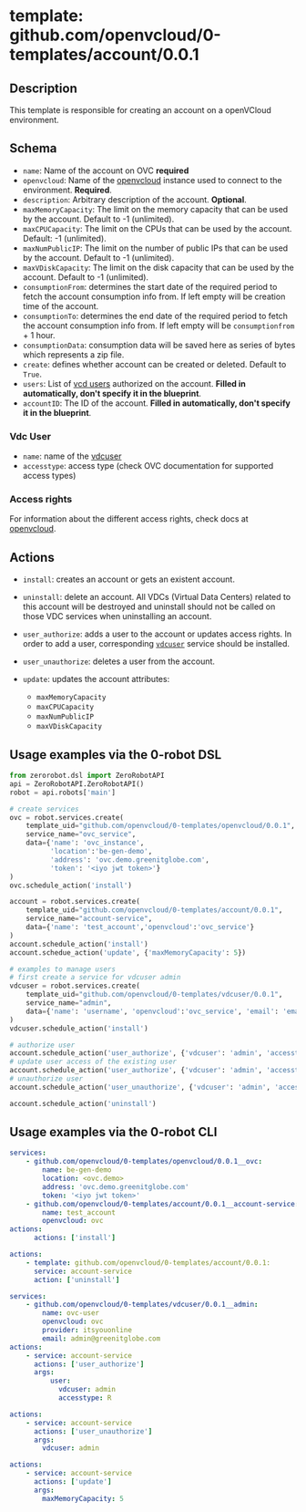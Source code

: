 # template: github.com/openvcloud/0-templates/account/0.0.1

## Description

This template is responsible for creating an account on a openVCloud environment.

## Schema

- `name`: Name of the account on OVC **required**
- `openvcloud`: Name of the [openvcloud](../openvcloud) instance used to connect to the environment.  **Required**.
- `description`: Arbitrary description of the account. **Optional**.
- `maxMemoryCapacity`: The limit on the memory capacity that can be used by the account. Default to -1 (unlimited).
- `maxCPUCapacity`: The limit on the CPUs that can be used by the account. Default: -1 (unlimited).
- `maxNumPublicIP`: The limit on the number of public IPs that can be used by the account. Default to -1 (unlimited).
- `maxVDiskCapacity`: The limit on the disk capacity that can be used by the account. Default to -1 (unlimited).
- `consumptionFrom`: determines the start date of the required period to fetch the account consumption info from. If left empty will be creation time of the account.
- `consumptionTo`: determines the end date of the required period to fetch the account consumption info from. If left empty will be `consumptionfrom` + 1 hour.
- `consumptionData`: consumption data will be saved here as series of bytes which represents a zip file.
- `create`: defines whether account can be created or deleted. Default to `True`.
- `users`: List of [vcd users](#vdc-user)  authorized on the account. **Filled in automatically, don't specify it in the blueprint**.
- `accountID`: The ID of the account. **Filled in automatically, don't specify it in the blueprint**.

### Vdc User

- `name`: name of the [vdcuser](../vdcuser)
- `accesstype`: access type (check OVC documentation for supported access types)

### Access rights

For information about the different access rights, check docs at [openvcloud](https://github.com/0-complexity/openvcloud/blob/2.1.7/docs/EndUserPortal/Authorization/AuthorizationModel.md).

## Actions

- `install`: creates an account or gets an existent account.
- `uninstall`: delete an account. All VDCs (Virtual Data Centers) related to this account will be destroyed and uninstall should not be called on those VDC services when uninstalling an account.
- `user_authorize`: adds a user to the account or updates access rights. In order to add a user, corresponding [`vdcuser`](#vdc-user) service should be installed.
- `user_unauthorize`: deletes a user from the account.
- `update`: updates the account attributes:

  - `maxMemoryCapacity`
  - `maxCPUCapacity`
  - `maxNumPublicIP`
  - `maxVDiskCapacity`

## Usage examples via the 0-robot DSL

``` python
from zerorobot.dsl import ZeroRobotAPI
api = ZeroRobotAPI.ZeroRobotAPI()
robot = api.robots['main']

# create services
ovc = robot.services.create(
    template_uid="github.com/openvcloud/0-templates/openvcloud/0.0.1",
    service_name="ovc_service",
    data={'name': 'ovc_instance',
          'location':'be-gen-demo', 
          'address': 'ovc.demo.greenitglobe.com',
          'token': '<iyo jwt token>'}
)
ovc.schedule_action('install')

account = robot.services.create(
    template_uid="github.com/openvcloud/0-templates/account/0.0.1",
    service_name="account-service",
    data={'name': 'test_account','openvcloud':'ovc_service'}
)
account.schedule_action('install')
account.schedue_action('update', {'maxMemoryCapacity': 5})

# examples to manage users
# first create a service for vdcuser admin
vdcuser = robot.services.create(
    template_uid="github.com/openvcloud/0-templates/vdcuser/0.0.1",
    service_name="admin",
    data={'name': 'username', 'openvcloud':'ovc_service', 'email': 'email@mail.be'}
)
vdcuser.schedule_action('install')

# authorize user
account.schedule_action('user_authorize', {'vdcuser': 'admin', 'accesstype': 'R'})
# update user access of the existing user
account.schedule_action('user_authorize', {'vdcuser': 'admin', 'accesstype': 'W'})
# unauthorize user
account.schedule_action('user_unauthorize', {'vdcuser': 'admin', 'accesstype': 'W'})

account.schedule_action('uninstall')
```

## Usage examples via the 0-robot CLI

```yaml
services:
    - github.com/openvcloud/0-templates/openvcloud/0.0.1__ovc:
        name: be-gen-demo
        location: <ovc.demo>
        address: 'ovc.demo.greenitglobe.com'
        token: '<iyo jwt token>'
    - github.com/openvcloud/0-templates/account/0.0.1__account-service:
        name: test_account
        openvcloud: ovc
actions:
      actions: ['install']
```

```yaml
actions:
    - template: github.com/openvcloud/0-templates/account/0.0.1:
      service: account-service
      action: ['uninstall']
```

```yaml
services:
    - github.com/openvcloud/0-templates/vdcuser/0.0.1__admin:
        name: ovc-user
        openvcloud: ovc
        provider: itsyouonline
        email: admin@greenitglobe.com
actions:
    - service: account-service
      actions: ['user_authorize']
      args:
          user:
            vdcuser: admin
            accesstype: R
```

```yaml
actions:
    - service: account-service
      actions: ['user_unauthorize']
      args:
        vdcuser: admin
```

```yaml
actions:
    - service: account-service
      actions: ['update']
      args:
        maxMemoryCapacity: 5
```
